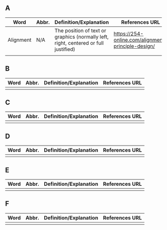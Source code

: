 ## A
| Word      | Abbr. | Definition/Explanation                                                              | References URL                                     |
| --------- | ----- | ----------------------------------------------------------------------------------- | -------------------------------------------------- |
| Alignment | N/A   | The position of text or graphics (normally left, right, centered or full justified) | https://254-online.com/alignment-principle-design/ |
|           |       |                                                                                     |                                                    |
## B
| Word | Abbr. | Definition/Explanation | References URL |
| ---- | ----- | ---------------------- | -------------- |
|      |       |                        |                |
## C
| Word | Abbr. | Definition/Explanation | References URL |
| ---- | ----- | ---------------------- | -------------- |
|      |       |                        |                |
## D
| Word | Abbr. | Definition/Explanation | References URL |
| ---- | ----- | ---------------------- | -------------- |
|      |       |                        |                |
## E
| Word | Abbr. | Definition/Explanation | References URL |
| ---- | ----- | ---------------------- | -------------- |
|      |       |                        |                |
## F
| Word | Abbr. | Definition/Explanation | References URL |
| ---- | ----- | ---------------------- | -------------- |
|      |       |                        |                |
